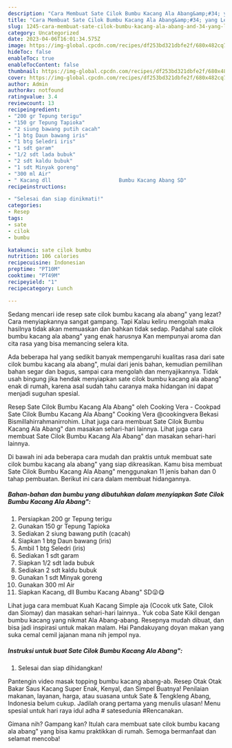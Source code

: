 ```yaml
---
description: "Cara Membuat Sate Cilok Bumbu Kacang Ala Abang&amp;#34; yang Lezat"
title: "Cara Membuat Sate Cilok Bumbu Kacang Ala Abang&amp;#34; yang Lezat"
slug: 1245-cara-membuat-sate-cilok-bumbu-kacang-ala-abang-and-34-yang-lezat
category: Uncategorized
date: 2023-04-06T16:01:34.575Z
image: https://img-global.cpcdn.com/recipes/df253bd321dbfe2f/680x482cq70/sate-cilok-bumbu-kacang-ala-abang-foto-resep-utama.jpg
hideToc: false
enableToc: true
enableTocContent: false
thumbnail: https://img-global.cpcdn.com/recipes/df253bd321dbfe2f/680x482cq70/sate-cilok-bumbu-kacang-ala-abang-foto-resep-utama.jpg
cover: https://img-global.cpcdn.com/recipes/df253bd321dbfe2f/680x482cq70/sate-cilok-bumbu-kacang-ala-abang-foto-resep-utama.jpg
author: Admin
authorAv: notfound
ratingvalue: 3.4
reviewcount: 13
recipeingredient:
- "200 gr Tepung terigu"
- "150 gr Tepung Tapioka"
- "2 siung bawang putih cacah"
- "1 btg Daun bawang iris"
- "1 btg Seledri iris"
- "1 sdt garam"
- "1/2 sdt lada bubuk"
- "2 sdt kaldu bubuk"
- "1 sdt Minyak goreng"
- "300 ml Air"
- " Kacang dll                      Bumbu Kacang Abang SD"
recipeinstructions:

- "Selesai dan siap dinikmati!"
categories:
- Resep
tags:
- sate
- cilok
- bumbu

katakunci: sate cilok bumbu 
nutrition: 106 calories
recipecuisine: Indonesian
preptime: "PT10M"
cooktime: "PT49M"
recipeyield: "1"
recipecategory: Lunch

---
```



Sedang mencari ide resep sate cilok bumbu kacang ala abang&#34; yang lezat? Cara menyiapkannya sangat gampang. Tapi Kalau keliru mengolah maka hasilnya tidak akan memuaskan dan bahkan tidak sedap. Padahal sate cilok bumbu kacang ala abang&#34; yang enak harusnya Kan mempunyai aroma dan cita rasa yang bisa memancing selera kita.


Ada beberapa hal yang sedikit banyak mempengaruhi kualitas rasa dari sate cilok bumbu kacang ala abang&#34;, mulai dari jenis bahan, kemudian pemilihan bahan segar dan bagus, sampai cara mengolah dan menyajikannya. Tidak usah bingung jika hendak menyiapkan sate cilok bumbu kacang ala abang&#34; enak di rumah, karena asal sudah tahu caranya maka hidangan ini dapat menjadi suguhan spesial.

Resep Sate Cilok Bumbu Kacang Ala Abang&#34; oleh Cooking Vera - Cookpad Sate Cilok Bumbu Kacang Ala Abang&#34; Cooking Vera @cookingvera Bekasi Bismillahirrahmanirrohim. Lihat juga cara membuat Sate Cilok Bumbu Kacang Ala Abang&#34; dan masakan sehari-hari lainnya. Lihat juga cara membuat Sate Cilok Bumbu Kacang Ala Abang&#34; dan masakan sehari-hari lainnya.


Di bawah ini ada beberapa cara mudah dan praktis untuk membuat sate cilok bumbu kacang ala abang&#34; yang siap dikreasikan. Kamu bisa membuat Sate Cilok Bumbu Kacang Ala Abang&#34; menggunakan 11 jenis bahan dan 0 tahap pembuatan. Berikut ini cara dalam membuat hidangannya.

<!--inarticleads1-->

##### Bahan-bahan dan bumbu yang dibutuhkan dalam menyiapkan Sate Cilok Bumbu Kacang Ala Abang&#34;:

1. Persiapkan 200 gr Tepung terigu
1. Gunakan 150 gr Tepung Tapioka
1. Sediakan 2 siung bawang putih (cacah)
1. Siapkan 1 btg Daun bawang (iris)
1. Ambil 1 btg Seledri (iris)
1. Sediakan 1 sdt garam
1. Siapkan 1/2 sdt lada bubuk
1. Sediakan 2 sdt kaldu bubuk
1. Gunakan 1 sdt Minyak goreng
1. Gunakan 300 ml Air
1. Siapkan  Kacang, dll                      Bumbu Kacang Abang&#34; SD😜😋


Lihat juga cara membuat Kuah Kacang Simple aja (Cocok utk Sate, Cilok dan Siomay) dan masakan sehari-hari lainnya.. Yuk coba Sate Kikil dengan bumbu kacang yang nikmat Ala Abang-abang. Resepnya mudah dibuat, dan bisa jadi inspirasi untuk makan malam. Hai Pandakuyang doyan makan yang suka cemal cemil jajanan mana nih jempol nya. 

<!--inarticleads2-->

##### Instruksi untuk buat Sate Cilok Bumbu Kacang Ala Abang&#34;:


1. Selesai dan siap dihidangkan!

Pantengin video masak topping bumbu kacang abang-ab. Resep Otak Otak Bakar Saus Kacang Super Enak, Kenyal, dan Simpel Buatnya! Penilaian makanan, layanan, harga, atau suasana untuk Sate &amp; Tengkleng Abang, Indonesia belum cukup. Jadilah orang pertama yang menulis ulasan! Menu spesial untuk hari raya idul adha # satesedunia #Rencanakan. 

Gimana nih? Gampang kan? Itulah cara membuat sate cilok bumbu kacang ala abang&#34; yang bisa kamu praktikkan di rumah. Semoga bermanfaat dan selamat mencoba!
